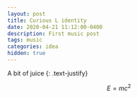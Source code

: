 ```yaml
---
layout: post
title: Curious L identity
date: 2020-04-21 11:12:00-0400
description: First music post
tags: music
categories: idea
hidden: true
---
```



A bit of juice
{: .text-justify}

$$ E = mc^2$$